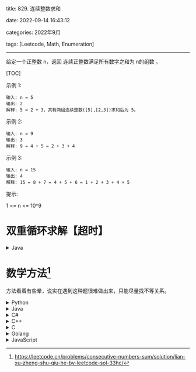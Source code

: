title: 829. 连续整数求和

date: 2022-09-14 16:43:12

categories: 2022年9月

tags: [Leetcode, Math, Enumeration]

---

给定一个正整数 n，返回 连续正整数满足所有数字之和为 n的组数 。

<!-- more -->

[TOC]


示例 1:

    输入: n = 5
    输出: 2
    解释: 5 = 2 + 3，共有两组连续整数([5],[2,3])求和后为 5。
示例 2:

    输入: n = 9
    输出: 3
    解释: 9 = 4 + 5 = 2 + 3 + 4
示例 3:

    输入: n = 15
    输出: 4
    解释: 15 = 8 + 7 = 4 + 5 + 6 = 1 + 2 + 3 + 4 + 5


提示:

1 <= n <= 10^9

# 双重循环求解【超时】

<details>
    <summary>Java</summary>

```

class Solution {
    public int consecutiveNumbersSum(int n) {
        int cnt=0;
        for(int i=1;i<=n;i++){
            int j=i;
            int sum=0;
            while (sum<n && j<=n){
                sum+=j;
                j++;
            }
            if(n==sum){
                cnt++;
            }
        }
        return cnt;
    }
}
```
</details>

# 数学方法[^1]

方法看着有些晕，说实在遇到这种题很难做出来，只能尽量找不等关系。


<details>
    <summary>Python</summary>

```

class Solution:
    def consecutiveNumbersSum(self, n: int) -> int:
        def isKConsecutive(n: int, k: int) -> bool:
            if k % 2:
                return n % k == 0
            return n % k and 2 * n % k == 0

        ans = 0
        k = 1
        while k * (k + 1) <= n * 2:
            if isKConsecutive(n, k):
                ans += 1
            k += 1
        return ans

```
</details>

<details>
    <summary>Java</summary>

```
class Solution {
    public int consecutiveNumbersSum(int n) {
        int ans = 0;
        int bound = 2 * n;
        for (int k = 1; k * (k + 1) <= bound; k++) {
            if (isKConsecutive(n, k)) {
                ans++;
            }
        }
        return ans;
    }

    public boolean isKConsecutive(int n, int k) {
        if (k % 2 == 1) {
            return n % k == 0;
        } else {
            return n % k != 0 && 2 * n % k == 0;
        }
    }
}

```
</details>

<details>
    <summary>C#</summary>

```

public class Solution {
    public int ConsecutiveNumbersSum(int n) {
        int ans = 0;
        int bound = 2 * n;
        for (int k = 1; k * (k + 1) <= bound; k++) {
            if (IsKConsecutive(n, k)) {
                ans++;
            }
        }
        return ans;
    }

    public bool IsKConsecutive(int n, int k) {
        if (k % 2 == 1) {
            return n % k == 0;
        } else {
            return n % k != 0 && 2 * n % k == 0;
        }
    }
}

```
</details>

<details>
    <summary>C++</summary>

```

class Solution {
public:
    int consecutiveNumbersSum(int n) {
        int ans = 0;
        int bound = 2 * n;
        for (int k = 1; k * (k + 1) <= bound; k++) {
            if (isKConsecutive(n, k)) {
                ans++;
            }
        }
        return ans;
    }
  
    bool isKConsecutive(int n, int k) {
        if (k % 2 == 1) {
            return n % k == 0;
        } else {
            return n % k != 0 && 2 * n % k == 0;
        }
    }
};

```
</details>

<details>
    <summary>C</summary>

```
bool isKConsecutive(int n, int k) {
    if (k % 2 == 1) {
        return n % k == 0;
    } else {
        return n % k != 0 && 2 * n % k == 0;
    }
}

int consecutiveNumbersSum(int n){
    int ans = 0;
    int bound = 2 * n;
    for (int k = 1; k * (k + 1) <= bound; k++) {
        if (isKConsecutive(n, k)) {
            ans++;
        }
    }
    return ans;
}

```
</details>

<details>
    <summary>Golang</summary>

```
func isKConsecutive(n, k int) bool {
    if k%2 == 1 {
        return n%k == 0
    }
    return n%k != 0 && 2*n%k == 0
}

func consecutiveNumbersSum(n int) (ans int) {
    for k := 1; k*(k+1) <= n*2; k++ {
        if isKConsecutive(n, k) {
            ans++
        }
    }
    return
}


```
</details>

<details>
    <summary>JavaScript</summary>

```

var consecutiveNumbersSum = function(n) {
    let ans = 0;
    const bound = 2 * n;
    for (let k = 1; k * (k + 1) <= bound; k++) {
        if (isKConsecutive(n, k)) {
            ans++;
        }
    }
    return ans;
}

const isKConsecutive = (n, k) => {
    if (k % 2 === 1) {
        return n % k === 0;
    } else {
        return n % k !== 0 && 2 * n % k === 0;
    }
};
```
</details>

[^1]:https://leetcode.cn/problems/consecutive-numbers-sum/solution/lian-xu-zheng-shu-qiu-he-by-leetcode-sol-33hc/